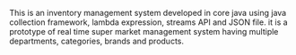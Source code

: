 This is an inventory management system developed in core java using java collection framework, lambda expression, streams API and JSON file. it is a prototype of real time super market management system having multiple departments, categories, brands and products.
